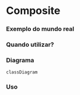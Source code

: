 # Composite

### Exemplo do mundo real

### Quando utilizar?

### Diagrama
```mermaid
classDiagram
```

### Uso
```php
```
